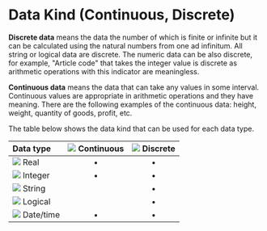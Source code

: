 # Data Kind (Continuous, Discrete)

**Discrete data** means the data the number of which is finite or infinite but it can be calculated using the natural numbers from one ad infinitum. All string or logical data are discrete. The numeric data can be also discrete, for example, "Article code" that takes the integer value is discrete as arithmetic operations with this indicator are meaningless.

**Continuous data** means the data that can take any values in some interval. Continuous values are appropriate in arithmetic operations and they have meaning. There are the following examples of the continuous data: height, weight, quantity of goods, profit, etc.

The table below shows the data kind that can be used for each data type.

| Data type| ![](../images/icons/data-types/continuous_default.svg) Continuous | ![](../images/icons/data-types/discrete_default.svg) Discrete |
| :- | :-: | :-: |
| ![](../images/icons/data-types/float_default.svg) Real | • | • |
| ![](../images/icons/data-types/integer_default.svg) Integer | • | • |
| ![](../images/icons/data-types/string_default.svg) String | | • |
| ![](../images/icons/data-types/boolean_default.svg) Logical | | • |
| ![](../images/icons/data-types/datetime_default.svg) Date/time | • | • |
